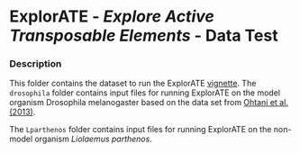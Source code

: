 ExplorATE - *Explore Active Transposable Elements* - Data Test
====
### Description

This folder contains the dataset to run the ExplorATE [vignette](https://github.com/FemeniasM/ExplorATEproject/vignettes/vignette_ExplorATE_v1.pdf).
The `drosophila` folder contains input files for running ExplorATE on the model organism Drosophila melanogaster based on the data set from [Ohtani et al. (2013)](http://genesdev.cshlp.org/content/27/15/1656).

The `Lparthenos` folder contains input files for running ExplorATE on the non-model organism *Liolaemus parthenos*.
